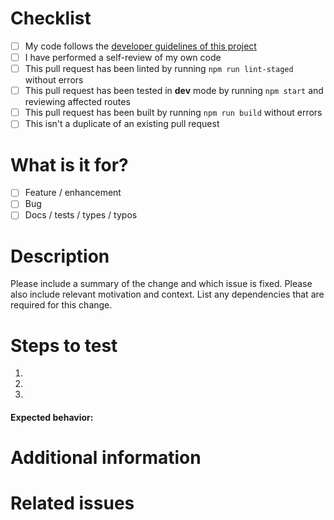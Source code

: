 # Checklist

- [ ] My code follows the [developer guidelines of this project](https://github.com/TeddTech/DRT-template/blob/main/.github/CONTRIBUTING.md)
- [ ] I have performed a self-review of my own code
- [ ] This pull request has been linted by running `npm run lint-staged` without errors
- [ ] This pull request has been tested in **dev** mode by running `npm start` and reviewing affected routes
- [ ] This pull request has been built by running `npm run build` without errors
- [ ] This isn't a duplicate of an existing pull request

# What is it for?

- [ ] Feature / enhancement
- [ ] Bug
- [ ] Docs / tests / types / typos

# Description

Please include a summary of the change and which issue is fixed. Please also include relevant motivation and context. List any dependencies that are required for this change.

# Steps to test

1. <!-- First step -->
2. <!-- Second step -->
3. <!-- and so on... -->

#### Expected behavior: <!-- What should happen -->

# Additional information

<!-- Please provide any additional information that can help us review your contribution. -->

# Related issues

<!-- If this pull request resolves an issue, please indicate the issue number here, e.g. 'Resolves #42' -->